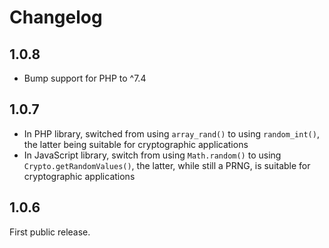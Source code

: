 # Changelog
 
## 1.0.8

* Bump support for PHP to ^7.4
 
## 1.0.7

* In PHP library, switched from using `array_rand()` to using `random_int()`, the latter being suitable for cryptographic applications
* In JavaScript library, switch from using `Math.random()` to using `Crypto.getRandomValues()`, the latter, while still a PRNG, is suitable for cryptographic applications
 
## 1.0.6

First public release.